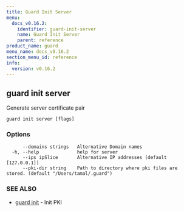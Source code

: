 ```yaml
---
title: Guard Init Server
menu:
  docs_v0.16.2:
    identifier: guard-init-server
    name: Guard Init Server
    parent: reference
product_name: guard
menu_name: docs_v0.16.2
section_menu_id: reference
info:
  version: v0.16.2
---
```


## guard init server

Generate server certificate pair

```
guard init server [flags]
```

### Options

```
      --domains strings   Alternative Domain names
  -h, --help              help for server
      --ips ipSlice       Alternative IP addresses (default [127.0.0.1])
      --pki-dir string    Path to directory where pki files are stored. (default "/Users/tamal/.guard")
```

### SEE ALSO

* [guard init](/docs/v0.16.2/reference/guard_init)	 - Init PKI


